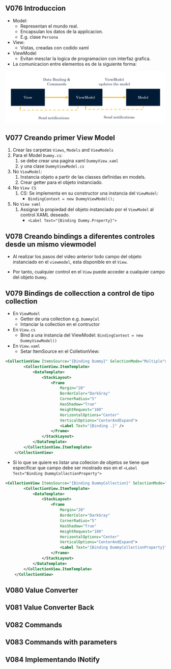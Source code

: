 



## V076 Introduccion
- Model: 
  - Representan el mundo real. 
  - Encapsulan los datos de la applicacion.
  - E.g. clase `Persona`
- View:
  - Vistas, creadas con codido xaml
- ViewModel
  - Evitan mesclar la logica de programacion con interfaz grafica.
- La comunicacion entre elementos es de la siguiente forma:

![Alt text](image-48.png)

## V077 Creando primer View Model
1. Crear las carpetas `Views`, `Models` and `ViewModels`
2. Para el Model `Dummy.cs`: 
   1. se debe crear una pagina xaml `DummyView.xaml` 
   2. y una clase `DummyViewModel.cs`
3. No `ViewModel`:
   1. Instancia objeto a partir de las classes definidas en models.
   2. Crear getter para el objeto instanciado.
4. No `View CS`
   1. CS: Se implementa en su constructor una instancia del `ViewModel`:
      - `BindingContext = new DummyViewModel();`
5. No `View xaml`
   1. Assignar la propiedad del objeto instanciado por el `ViewModel` al control XAML deseado.
      - `<Label Text="{Binding Dummy.Property}">` 


## V078 Creando bindings a diferentes controles desde un mismo viewmodel
- Al realizar los pasos del video anterior todo campo del objeto instanciado en el `viewmodel`, esta disponible en el `View`.

- Por tanto, cualquier control en el `View` puede acceder a cualquier campo del objeto `Dummy`.

## V079 Bindings de collecction a control de tipo collection
- En `ViewModel`
  - Getter de una collection e.g. `DummyCol`
  - Intanciar la collection en el contructor
- En `View.cs`
  - Bind a una instancia del ViewModel: `BindingContext = new DummyViewModel()`
- En `View.xaml`
  - Setar ItemSource en el ColletionView:

``` xml
<CollectionView ItemsSource="{Binding Dummy}" SelectionMode="Multiple">
        <CollectionView.ItemTemplate>
            <DataTemplate>
                <StackLayout>
                    <Frame
                        Margin="20"
                        BorderColor="DarkGray"
                        CornerRadius="5"
                        HasShadow="True"
                        HeightRequest="100"
                        HorizontalOptions="Center"
                        VerticalOptions="CenterAndExpand">
                        <Label Text="{Binding .}" />
                    </Frame>
                </StackLayout>
            </DataTemplate>
        </CollectionView.ItemTemplate>
    </CollectionView>
```
- Si lo que se quiere es listar una collecion de objetos se tiene que especificar que campo debe ser mostrado eso en el `<Label Test="Binding DummyCollectionProperty">`

``` xml
<CollectionView ItemsSource="{Binding DummyCollection}" SelectionMode="Multiple">
        <CollectionView.ItemTemplate>
            <DataTemplate>
                <StackLayout>
                    <Frame
                        Margin="20"
                        BorderColor="DarkGray"
                        CornerRadius="5"
                        HasShadow="True"
                        HeightRequest="100"
                        HorizontalOptions="Center"
                        VerticalOptions="CenterAndExpand">
                        <Label Text="{Binding DummyCollectionProperty}" />
                    </Frame>
                </StackLayout>
            </DataTemplate>
        </CollectionView.ItemTemplate>
    </CollectionView>
```
## V080 Value Converter 

## V081 Value Converter Back 

## V082 Commands

## V083 Commands with parameters

## V084 Implementando INotify